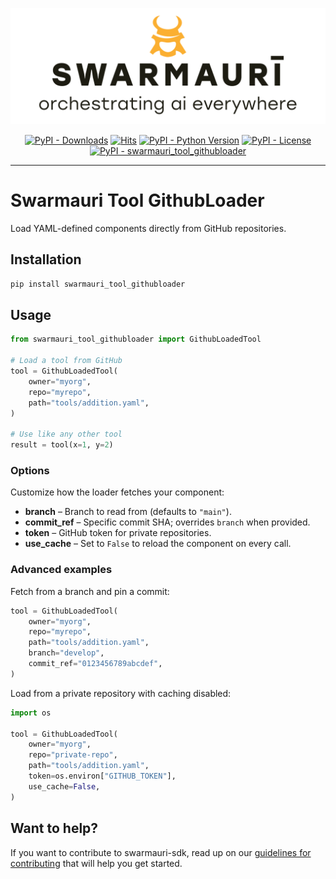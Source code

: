 ![Swarmauri Logo](https://github.com/swarmauri/swarmauri-sdk/blob/3d4d1cfa949399d7019ae9d8f296afba773dfb7f/assets/swarmauri.brand.theme.svg)

<p align="center">
    <a href="https://pypi.org/project/swarmauri_tool_githubloader/">
        <img src="https://img.shields.io/pypi/dm/swarmauri_tool_githubloader" alt="PyPI - Downloads"/></a>
    <a href="https://hits.sh/github.com/swarmauri/swarmauri-sdk/tree/master/pkgs/standards/swarmauri_tool_githubloader/">
        <img alt="Hits" src="https://hits.sh/github.com/swarmauri/swarmauri-sdk/tree/master/pkgs/standards/swarmauri_tool_githubloader.svg"/></a>
    <a href="https://pypi.org/project/swarmauri_tool_githubloader/">
        <img src="https://img.shields.io/pypi/pyversions/swarmauri_tool_githubloader" alt="PyPI - Python Version"/></a>
    <a href="https://pypi.org/project/swarmauri_tool_githubloader/">
        <img src="https://img.shields.io/pypi/l/swarmauri_tool_githubloader" alt="PyPI - License"/></a>
    <a href="https://pypi.org/project/swarmauri_tool_githubloader/">
        <img src="https://img.shields.io/pypi/v/swarmauri_tool_githubloader?label=swarmauri_tool_githubloader&color=green" alt="PyPI - swarmauri_tool_githubloader"/></a>
</p>

---

# Swarmauri Tool GithubLoader

Load YAML-defined components directly from GitHub repositories.

## Installation

```bash
pip install swarmauri_tool_githubloader
```

## Usage

```python
from swarmauri_tool_githubloader import GithubLoadedTool

# Load a tool from GitHub
tool = GithubLoadedTool(
    owner="myorg",
    repo="myrepo",
    path="tools/addition.yaml",
)

# Use like any other tool
result = tool(x=1, y=2)
```

### Options

Customize how the loader fetches your component:

- **branch** – Branch to read from (defaults to `"main"`).
- **commit_ref** – Specific commit SHA; overrides `branch` when provided.
- **token** – GitHub token for private repositories.
- **use_cache** – Set to `False` to reload the component on every call.

### Advanced examples

Fetch from a branch and pin a commit:

```python
tool = GithubLoadedTool(
    owner="myorg",
    repo="myrepo",
    path="tools/addition.yaml",
    branch="develop",
    commit_ref="0123456789abcdef",
)
```

Load from a private repository with caching disabled:

```python
import os

tool = GithubLoadedTool(
    owner="myorg",
    repo="private-repo",
    path="tools/addition.yaml",
    token=os.environ["GITHUB_TOKEN"],
    use_cache=False,
)
```

## Want to help?

If you want to contribute to swarmauri-sdk, read up on our [guidelines for contributing](https://github.com/swarmauri/swarmauri-sdk/blob/master/contributing.md) that will help you get started.
